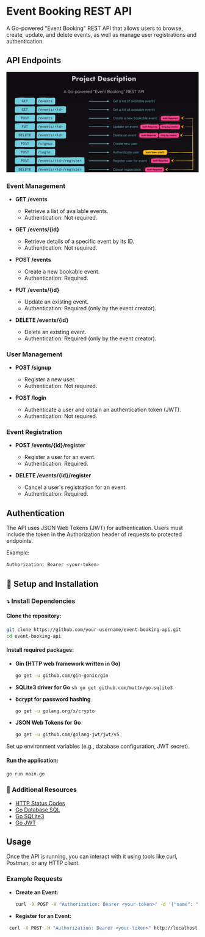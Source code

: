 # Event Booking REST API

A Go-powered "Event Booking" REST API that allows users to browse, create, update, and delete events, as well as manage user registrations and authentication.

## API Endpoints
![alt text](./restapi.png)
### Event Management


- **GET /events**
  - Retrieve a list of available events.
  - Authentication: Not required.

- **GET /events/{id}**
  - Retrieve details of a specific event by its ID.
  - Authentication: Not required.

- **POST /events**
  - Create a new bookable event.
  - Authentication: Required.

- **PUT /events/{id}**
  - Update an existing event.
  - Authentication: Required (only by the event creator).

- **DELETE /events/{id}**
  - Delete an existing event.
  - Authentication: Required (only by the event creator).

### User Management

- **POST /signup**
  - Register a new user.
  - Authentication: Not required.

- **POST /login**
  - Authenticate a user and obtain an authentication token (JWT).
  - Authentication: Not required.

### Event Registration

- **POST /events/{id}/register**
  - Register a user for an event.
  - Authentication: Required.

- **DELETE /events/{id}/register**
  - Cancel a user's registration for an event.
  - Authentication: Required.



## Authentication

The API uses JSON Web Tokens (JWT) for authentication. Users must include the token in the Authorization header of requests to protected endpoints.

Example:
```sh
Authorization: Bearer <your-token>
```

## 🚀 Setup and Installation

### :arrow_heading_down: Install Dependencies

#### Clone the repository:
   
   ```sh
   git clone https://github.com/your-username/event-booking-api.git
   cd event-booking-api
  ```

#### Install required packages:

  - **Gin (HTTP web framework written in Go)**
     ```sh
     go get -u github.com/gin-gonic/gin
     ```

   - **SQLite3 driver for Go**
    ```sh
     go get github.com/mattn/go-sqlite3
    ```

   - **bcrypt for password hashing**
     ```sh
     go get -u golang.org/x/crypto
     ```

   - **JSON Web Tokens for Go**
     ```sh
     go get -u github.com/golang-jwt/jwt/v5
     ```

Set up environment variables (e.g., database configuration, JWT secret).

#### Run the application:
   ```sh
   go run main.go
   ```

### 📖 Additional Resources

- [HTTP Status Codes](https://developer.mozilla.org/en-US/docs/Web/HTTP/Status)
- [Go Database SQL](https://pkg.go.dev/database/sql)
- [Go SQLite3](https://github.com/mattn/go-sqlite3)
- [Go JWT](https://github.com/golang-jwt/jwt)

## Usage

Once the API is running, you can interact with it using tools like curl, Postman, or any HTTP client.

### Example Requests

- **Create an Event:**
  ```sh
  curl -X POST -H "Authorization: Bearer <your-token>" -d '{"name": "Event Name", "date": "2024-01-01", "location": "Event Location"}' http://localhost:8080/events
  ```

- **Register for an Event:**
 ```sh
  curl -X POST -H "Authorization: Bearer <your-token>" http://localhost:8080/events/{id}/register
  ```

